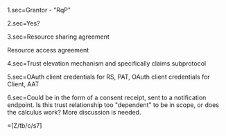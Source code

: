 1.sec=Grantor - "RqP"

2.sec=Yes?

3.sec=Resource sharing agreement<p>Resource access agreement

4.sec=Trust elevation mechanism and specifically claims subprotocol

5.sec=OAuth client credentials for RS, PAT, OAuth client credentials for Client, AAT

6.sec=Could be in the form of a consent receipt, sent to a notification endpoint. Is this trust relationship too "dependent" to be in scope, or does the calculus work? More discussion is needed.

=[Z/tb/c/s7]


